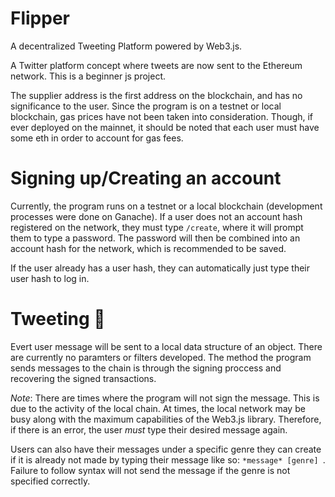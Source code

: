 # Flipper

A decentralized Tweeting Platform powered by Web3.js. 

A Twitter platform concept where tweets are now sent to the Ethereum network. This is a beginner js project.

The supplier address is the first address on the blockchain, and has no significance to the user. Since the program is on a testnet or local blockchain, gas prices have not been taken into consideration. Though, if ever deployed on the mainnet, it should be noted that each user must have some eth in order to account for gas fees.



# Signing up/Creating an account

Currently, the program runs on a testnet or a local blockchain (development processes were done on Ganache). If a user does not an account hash registered on the network, they must type `/create`, where it will prompt them to type a password. The password will then be combined into an account hash for the network, which is recommended to be saved. 


If the user already has a user hash, they can automatically just type their user hash to log in.

# Tweeting 🦜

Evert user message will be sent to a local data structure of an object. There are currently no paramters or filters developed. The method the program sends messages to the chain is through the signing proccess and recovering the signed transactions. 

*Note*: There are times where the program will not sign the message. This is due to the activity of the local chain. At times, the local network may be busy along with the maximum capabilities of the Web3.js library. Therefore, if there is an error, the user *must* type their desired message again. 

Users can also have their messages under a specific genre they can create if it is already not made by typing their message like so: `*message* [genre] `. Failure to follow syntax will not send the message if the genre is not specified correctly.
